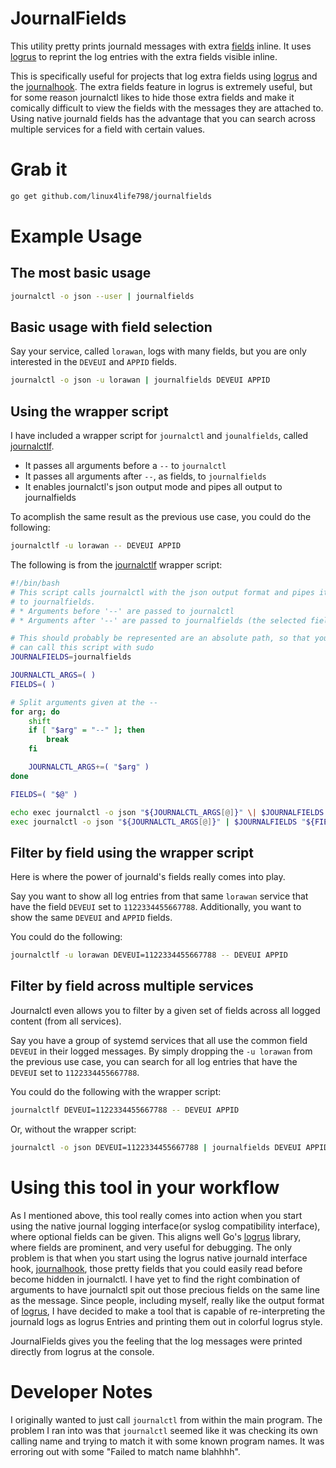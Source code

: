 # JournalFields
This utility pretty prints journald messages with extra
[fields][journald-fields] inline.
It uses [logrus][logrus] to reprint the log entries with the extra fields
visible inline.

This is specifically useful for projects that log extra fields using
[logrus][logrus] and the [journalhook][journalhook].
The extra fields feature in logrus is extremely useful, but for some reason
journalctl likes to hide those extra fields and make it comically difficult
to view the fields with the messages they are attached to.
Using native journald fields has the advantage that you can search across
multiple services for a field with certain values.

# Grab it
```bash
go get github.com/linux4life798/journalfields
```

# Example Usage

## The most basic usage
```bash
journalctl -o json --user | journalfields
```

## Basic usage with field selection
Say your service, called `lorawan`, logs with many fields, but you are only
interested in the `DEVEUI` and `APPID` fields.

```bash
journalctl -o json -u lorawan | journalfields DEVEUI APPID
```

## Using the wrapper script

I have included a wrapper script for `journalctl` and `jounalfields`,
called [journalctlf](journalctlf).

* It passes all arguments before a `--` to `journalctl`
* It passes all arguments after `--`, as fields, to `journalfields`
* It enables journalctl's json output mode and pipes all output to journalfields

To acomplish the same result as the previous use case, you could do the following:
```bash
journalctlf -u lorawan -- DEVEUI APPID
```

The following is from the [journalctlf](journalctlf) wrapper script:
```bash
#!/bin/bash
# This script calls journalctl with the json output format and pipes it
# to journalfields.
# * Arguments before '--' are passed to journalctl
# * Arguments after '--' are passed to journalfields (the selected fields)

# This should probably be represented are an absolute path, so that you
# can call this script with sudo
JOURNALFIELDS=journalfields

JOURNALCTL_ARGS=( )
FIELDS=( )

# Split arguments given at the --
for arg; do
	shift
	if [ "$arg" = "--" ]; then
		break
	fi

	JOURNALCTL_ARGS+=( "$arg" )
done

FIELDS=( "$@" )

echo exec journalctl -o json "${JOURNALCTL_ARGS[@]}" \| $JOURNALFIELDS "${FIELDS[@]}"
exec journalctl -o json "${JOURNALCTL_ARGS[@]}" | $JOURNALFIELDS "${FIELDS[@]}"
```

## Filter by field using the wrapper script

Here is where the power of journald's fields really comes into play.

Say you want to show all log entries from that same `lorawan` service
that have the field `DEVEUI` set to `1122334455667788`.
Additionally, you want to show the same `DEVEUI` and `APPID` fields.

You could do the following:
```bash
journalctlf -u lorawan DEVEUI=1122334455667788 -- DEVEUI APPID
```

## Filter by field across multiple services

Journalctl even allows you to filter by a given set of fields across all
logged content (from all services).

Say you have a group of systemd services that all use the common field `DEVEUI`
in their logged messages.
By simply dropping the `-u lorawan` from the previous use case, you can
search for all log entries that have the `DEVEUI` set to `1122334455667788`.

You could do the following with the wrapper script:
```bash
journalctlf DEVEUI=1122334455667788 -- DEVEUI APPID
```

Or, without the wrapper script:
```bash
journalctl -o json DEVEUI=1122334455667788 | journalfields DEVEUI APPID
```

# Using this tool in your workflow

As I mentioned above, this tool really comes into action when you start using
the native journal logging interface(or syslog compatibility interface), where
optional fields can be given.
This aligns well Go's [logrus][logrus] library, where fields are prominent,
and very useful for debugging.
The only problem is that when you start using the logrus native
journald interface hook, [journalhook][journalhook], those pretty fields that
you could easily read before become hidden in journalctl.
I have yet to find the right combination of arguments to have journalctl
spit out those precious fields on the same line as the message.
Since people, including myself, really like the output format of
[logrus][logrus], I have decided to make a tool that is capable of
re-interpreting the journald logs as logrus Entries and printing them out in
colorful logrus style.

JournalFields gives you the feeling that the log messages were printed
directly from logrus at the console.

# Developer Notes
I originally wanted to just call `journalctl` from within the main program.
The problem I ran into was that `journalctl` seemed like it was
checking its own calling name and trying to match it with some known
program names.
It was erroring out with some "Failed to match name blahhhh".


[logrus]: https://github.com/sirupsen/logrus
[journalhook]: https://github.com/wercker/journalhook
[journald-fields]: https://www.freedesktop.org/software/systemd/man/systemd.journal-fields.html